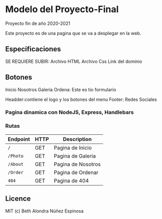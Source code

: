 # Modelo del Proyecto-Final
Proyecto fin de año 2020-2021

Este proyecto es de una pagina que se va a desplegar en la web.

## Especificaciones
SE REQUIERE SUBIR:
Archivo HTML
Archivo Css
Link del dominio

## Botones
Inicio
Nosotros
Galeria
Ordena: Este es tio formulario

Headder:contiene el logo y los botones del menu
Footer: Redes Sociales

### Pagina dinamica con NodeJS, Express, Handlebars

### Rutas

| Endpoint | HTTP | Description|
| --- | --- | --- |
| `/` | GET | Pagina de Inicio |
| `/Photo` | GET | Pagina de Galeria |
| `/About` | GET | Pagina de Nosotros|
| `/Order` | GET | Pagina de Ordenar |
| `404`    | GET | Pagina de 404 |

## Licence
MIT (c) Beth Alondra Núñez Espinosa